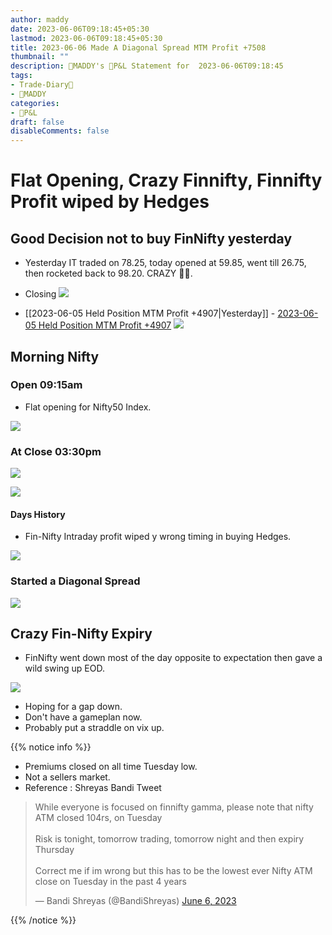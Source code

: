 ```yaml
---
author: maddy
date: 2023-06-06T09:18:45+05:30
lastmod: 2023-06-06T09:18:45+05:30
title: 2023-06-06 Made A Diagonal Spread MTM Profit +7508
thumbnail: ""
description: 🧔MADDY's 💸P&L Statement for  2023-06-06T09:18:45 
tags:
- Trade-Diary📗
- 🧔MADDY
categories: 
- 💸P&L
draft: false
disableComments: false
---
```

# Flat Opening, Crazy Finnifty, Finnifty Profit wiped by Hedges

## Good Decision not to buy FinNifty yesterday
- Yesterday IT traded on 78.25, today opened at 59.85, went till 26.75, then rocketed back to 98.20. CRAZY 😵‍💫.
- Closing 
![](https://i.imgur.com/0J6IcOb.png)

- [[2023-06-05 Held Position MTM Profit +4907|Yesterday]] - [2023-06-05 Held Position MTM Profit +4907](/post/2023-06-05-held-position-mtm-profit-+4907)
![](https://i.imgur.com/Wz24JA2.png)

## Morning Nifty 

### Open 09:15am

- Flat opening for Nifty50 Index.

![](https://i.imgur.com/F76Pqjk.png)

### At Close 03:30pm

![](https://i.imgur.com/BN9I8bn.png)


![](https://i.imgur.com/qN5Skoq.png)

#### Days History

- Fin-Nifty Intraday profit wiped y wrong timing in buying Hedges.

![](https://i.imgur.com/ipLg51R.png)

### Started a Diagonal Spread 

![](https://i.imgur.com/gHJXffD.png)

## Crazy Fin-Nifty  Expiry

- FinNifty went down most of the day opposite to expectation then gave a wild swing up EOD.

![](https://i.imgur.com/XVooY6M.png)

- Hoping for a gap down. 
- Don't have a gameplan now.
- Probably put a straddle on vix up.

{{% notice info %}}
- Premiums closed on all time Tuesday low.
- Not a sellers market.
- Reference :  Shreyas Bandi Tweet
<blockquote class="twitter-tweet"><p lang="en" dir="ltr">While everyone is focused on finnifty gamma, please note that nifty ATM closed 104rs, on Tuesday<br><br>Risk is tonight, tomorrow trading, tomorrow night and then expiry Thursday<br><br>Correct me if im wrong but this has to be the lowest ever Nifty ATM close on Tuesday in the past 4 years</p>&mdash; Bandi Shreyas (@BandiShreyas) <a href="https://twitter.com/BandiShreyas/status/1666024358844956672?ref_src=twsrc%5Etfw">June 6, 2023</a></blockquote> 
<script async src="https://platform.twitter.com/widgets.js" charset="utf-8"></script>
{{% /notice %}}



